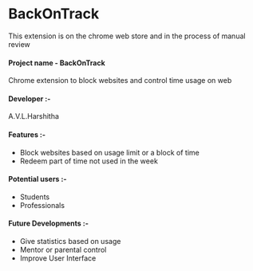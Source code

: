 # BackOnTrack

This extension is on the chrome web store and in the process of manual review

#### Project name - BackOnTrack
Chrome extension to block websites and control time usage on web

#### Developer :-
A.V.L.Harshitha

#### Features :-
- Block websites based on usage limit or a block of time
- Redeem part of time not used in the week

#### Potential users :-
- Students
- Professionals

#### Future Developments :-
- Give statistics based on usage
- Mentor or parental control
- Improve User Interface


